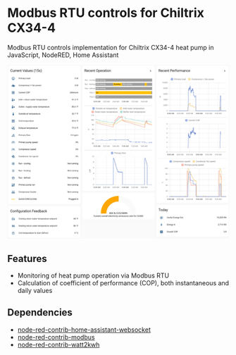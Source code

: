# Modbus RTU controls for Chiltrix CX34-4
Modbus RTU controls implementation for Chiltrix CX34-4 heat pump in JavaScript, NodeRED, Home Assistant

![Home Assistant CX34 Operation Dashboard Example](./assets/chiltrix_cx34_operation_dashboard.jpg)

## Features
- Monitoring of heat pump operation via Modbus RTU
- Calculation of coefficient of performance (COP), both instantaneous and daily values

## Dependencies
- [node-red-contrib-home-assistant-websocket](https://flows.nodered.org/node/node-red-contrib-home-assistant-websocket)
- [node-red-contrib-modbus](https://flows.nodered.org/node/node-red-contrib-modbus)
- [node-red-contrib-watt2kwh](https://flows.nodered.org/node/node-red-contrib-watt2kwh)

